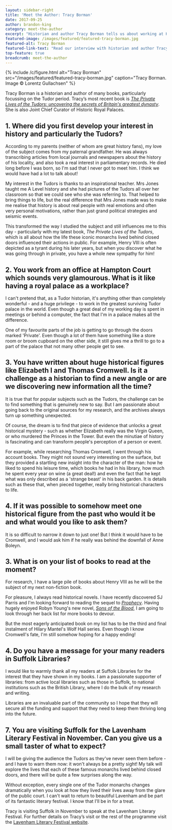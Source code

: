 ```yaml
---
layout: sidebar-right
title: 'Meet the Author: Tracy Borman'
date: 2017-09-25
author: brandon-king
category: meet-the-author
excerpt: "Historian and author Tracy Borman tells us about working at Hampton Court, investigating the Tudors' private lives and her forthcoming appearance at the Lavenham Literary Festival."
featured-image: /images/featured/featured-tracy-borman.jpg
featured-alt: Tracy Borman
featured-link-text: "Read our interview with historian and author Tracy Borman."
top-feature: true
breadcrumb: meet-the-author
---
```


{% include /c/figure.html alt="Tracy Borman" src="/images/featured/featured-tracy-borman.jpg" caption="Tracy Borman. Image &copy; Lorentz Gullachsen" %}

Tracy Borman is a historian and author of many books, particularly focussing on the Tudor period. Tracy’s most recent book is [<cite>The Private Lives of the Tudors: uncovering the secrets of Britain's greatest dynasty</cite>](https://suffolk.spydus.co.uk/cgi-bin/spydus.exe/ENQ/OPAC/BIBENQ?BRN=2079098). She is also Joint Chief Curator of Historic Royal Palaces.

## 1. Where did you first develop your interest in history and particularly the Tudors?

According to my parents (neither of whom are great history fans), my love of the subject comes from my paternal grandfather. He was always transcribing articles from local journals and newspapers about the history of his locality, and also took a real interest in parliamentary records. He died long before I was born, so I'm sad that I never got to meet him. I think we would have had a lot to talk about!

My interest in the Tudors is thanks to an inspirational teacher. Mrs Jones taught me A Level history and she had pictures of the Tudors all over her classroom so that we could see who she was referring to. That helped to bring things to life, but the real difference that Mrs Jones made was to make me realise that history is about real people with real emotions and often very personal motivations, rather than just grand political strategies and seismic events.

This transformed the way I studied the subject and still influences me to this day - particularly with my latest book, <cite>The Private Lives of the Tudors</cite>, which is all about how the life these iconic monarchs lived behind closed doors influenced their actions in public. For example, Henry VIII is often depicted as a tyrant during his later years, but when you discover what he was going through in private, you have a whole new sympathy for him!

## 2. You work from an office at Hampton Court which sounds very glamourous. What is it like having a royal palace as a workplace?

I can't pretend that, as a Tudor historian, it's anything other than completely wonderful - and a huge privilege - to work in the greatest surviving Tudor palace in the world. Even though a great deal of my working day is spent in meetings or behind a computer, the fact that I'm in a palace makes all the difference.

One of my favourite parts of the job is getting to go through the doors marked 'Private'. Even though a lot of them have something like a store room or broom cupboard on the other side, it still gives me a thrill to go to a part of the palace that not many other people get to see.

## 3. You have written about huge historical figures like Elizabeth I and Thomas Cromwell. Is it a challenge as a historian to find a new angle or are we discovering new information all the time?

It is true that for popular subjects such as the Tudors, the challenge can be to find something that is genuinely new to say. But I am passionate about going back to the original sources for my research, and the archives always turn up something unexpected.

Of course, the dream is to find that piece of evidence that unlocks a great historical mystery - such as whether Elizabeth really was the Virgin Queen, or who murdered the Princes in the Tower. But even the minutiae of history is fascinating and can transform people's perception of a person or event.

For example, while researching Thomas Cromwell, I went through his account books. They might not sound very interesting on the surface, but they provided a startling new insight into the character of the man: how he liked to spend his leisure time, which books he had in his library, how much he spent every year on wine (a great deal!) and even the fact that he kept what was only described as a 'strange beast' in his back garden. It is details such as these that, when pieced together, really bring historical characters to life.

## 4. If it was possible to somehow meet one historical figure from the past who would it be and what would you like to ask them?

It is so difficult to narrow it down to just one! But I think it would have to be Cromwell, and I would ask him if he really was behind the downfall of Anne Boleyn.

## 3. What is on your list of books to read at the moment?

For research, I have a large pile of books about Henry VIII as he will be the subject of my next non-fiction book.

For pleasure, I always read historical novels. I have recently discovered SJ Parris and I'm looking forward to reading the sequel to [<cite>Prophecy</cite>](https://suffolk.spydus.co.uk/cgi-bin/spydus.exe/ENQ/OPAC/BIBENQ?BRN=94190). Having hugely enjoyed Robyn Young's new novel, [<cite>Sons of the Blood</cite>](https://suffolk.spydus.co.uk/cgi-bin/spydus.exe/ENQ/OPAC/BIBENQ?BRN=1986038), I am going to look through her back list for more books to devour.

But the most eagerly anticipated book on my list has to be the third and final instalment of Hilary Mantel's Wolf Hall series. Even though I know Cromwell's fate, I'm still somehow hoping for a happy ending!

## 4. Do you have a message for your many readers in Suffolk Libraries?

I would like to warmly thank all my readers at Suffolk Libraries for the interest that they have shown in my books. I am a passionate supporter of libraries: from active local libraries such as those in Suffolk, to national institutions such as the British Library, where I do the bulk of my research and writing.

Libraries are an invaluable part of the community so I hope that they will secure all the funding and support that they need to keep them thriving long into the future.

## 7. You are visiting Suffolk for the Lavenham Literary Festival in November. Can you give us a small taster of what to expect?

I will be giving the audience the Tudors as they've never seen them before - and I have to warn them now: it won't always be a pretty sight! My talk will explore the lives that each of these famous monarchs lived behind closed doors, and there will be quite a few surprises along the way.

Without exception, every single one of the Tudor monarchs changes dramatically when you look at how they lived their lives away from the glare of the public court. I can't wait to return to beautiful Lavenham and be part of its fantastic literary festival. I know that I'll be in for a treat.

Tracy is visiting Suffolk in November to speak at the Lavenham Literary Festival. For further details on Tracy’s visit or the rest of the programme visit the [Lavenham Literary Festival website](http://www.lavenhamliteraryfestival.co.uk/).
